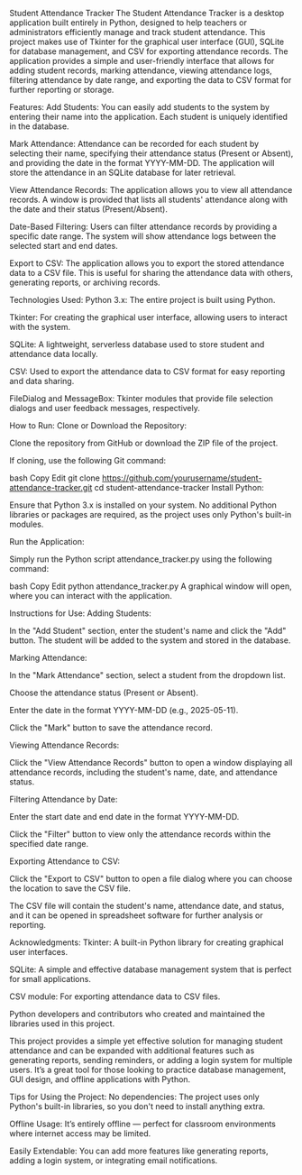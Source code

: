Student Attendance Tracker
The Student Attendance Tracker is a desktop application built entirely in Python, designed to help teachers or administrators efficiently manage and track student attendance. This project makes use of Tkinter for the graphical user interface (GUI), SQLite for database management, and CSV for exporting attendance records. The application provides a simple and user-friendly interface that allows for adding student records, marking attendance, viewing attendance logs, filtering attendance by date range, and exporting the data to CSV format for further reporting or storage.

Features:
Add Students: You can easily add students to the system by entering their name into the application. Each student is uniquely identified in the database.

Mark Attendance: Attendance can be recorded for each student by selecting their name, specifying their attendance status (Present or Absent), and providing the date in the format YYYY-MM-DD. The application will store the attendance in an SQLite database for later retrieval.

View Attendance Records: The application allows you to view all attendance records. A window is provided that lists all students' attendance along with the date and their status (Present/Absent).

Date-Based Filtering: Users can filter attendance records by providing a specific date range. The system will show attendance logs between the selected start and end dates.

Export to CSV: The application allows you to export the stored attendance data to a CSV file. This is useful for sharing the attendance data with others, generating reports, or archiving records.

Technologies Used:
Python 3.x: The entire project is built using Python.

Tkinter: For creating the graphical user interface, allowing users to interact with the system.

SQLite: A lightweight, serverless database used to store student and attendance data locally.

CSV: Used to export the attendance data to CSV format for easy reporting and data sharing.

FileDialog and MessageBox: Tkinter modules that provide file selection dialogs and user feedback messages, respectively.

How to Run:
Clone or Download the Repository:

Clone the repository from GitHub or download the ZIP file of the project.

If cloning, use the following Git command:

bash
Copy
Edit
git clone https://github.com/yourusername/student-attendance-tracker.git
cd student-attendance-tracker
Install Python:

Ensure that Python 3.x is installed on your system. No additional Python libraries or packages are required, as the project uses only Python's built-in modules.

Run the Application:

Simply run the Python script attendance_tracker.py using the following command:

bash
Copy
Edit
python attendance_tracker.py
A graphical window will open, where you can interact with the application.

Instructions for Use:
Adding Students:

In the "Add Student" section, enter the student's name and click the "Add" button. The student will be added to the system and stored in the database.

Marking Attendance:

In the "Mark Attendance" section, select a student from the dropdown list.

Choose the attendance status (Present or Absent).

Enter the date in the format YYYY-MM-DD (e.g., 2025-05-11).

Click the "Mark" button to save the attendance record.

Viewing Attendance Records:

Click the "View Attendance Records" button to open a window displaying all attendance records, including the student's name, date, and attendance status.

Filtering Attendance by Date:

Enter the start date and end date in the format YYYY-MM-DD.

Click the "Filter" button to view only the attendance records within the specified date range.

Exporting Attendance to CSV:

Click the "Export to CSV" button to open a file dialog where you can choose the location to save the CSV file.

The CSV file will contain the student's name, attendance date, and status, and it can be opened in spreadsheet software for further analysis or reporting.

Acknowledgments:
Tkinter: A built-in Python library for creating graphical user interfaces.

SQLite: A simple and effective database management system that is perfect for small applications.

CSV module: For exporting attendance data to CSV files.

Python developers and contributors who created and maintained the libraries used in this project.

This project provides a simple yet effective solution for managing student attendance and can be expanded with additional features such as generating reports, sending reminders, or adding a login system for multiple users. It’s a great tool for those looking to practice database management, GUI design, and offline applications with Python.

Tips for Using the Project:
No dependencies: The project uses only Python's built-in libraries, so you don't need to install anything extra.

Offline Usage: It’s entirely offline — perfect for classroom environments where internet access may be limited.

Easily Extendable: You can add more features like generating reports, adding a login system, or integrating email notifications.
